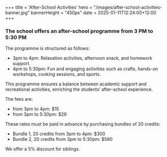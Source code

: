 +++
title = 'After-School Activities'
hero = "/images/after-school-activities-banner.jpg"
bannerHeight = "450px"
date = 2025-01-11T12:24:00+12:00
+++

### The school offers an after-school programme from 3 PM to 5:30 PM

The programme is structured as follows:

- 3pm to 4pm: Relaxation activities, afternoon snack, and homework support.
- 4pm to 5:30pm: Fun and engaging activities such as crafts, hands-on workshops, cooking sessions, and sports.

This programme ensures a balance between academic support and recreational activities, enriching the students’ after-school experience.

The fees are:

- from 3pm to 4pm: $15
- from 3pm to 5:30pm: $29

These rates must be paid in advance by purchasing bundles of 20 credits:

- Bundle 1, 20 credits from 3pm to 4pm: $300
- Bundle 2, 20 credits from 3pm to 5:30pm: $580

We offer a 5% discount for siblings.
